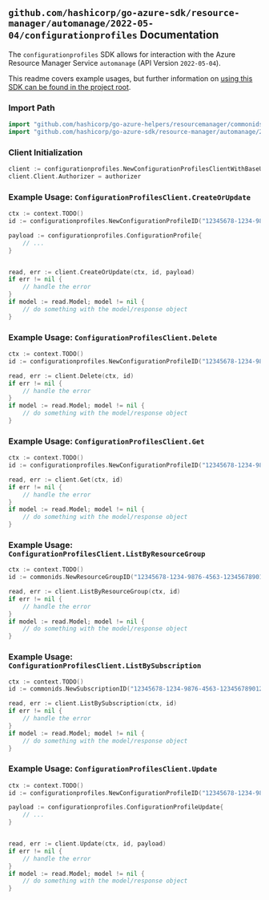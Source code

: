 
## `github.com/hashicorp/go-azure-sdk/resource-manager/automanage/2022-05-04/configurationprofiles` Documentation

The `configurationprofiles` SDK allows for interaction with the Azure Resource Manager Service `automanage` (API Version `2022-05-04`).

This readme covers example usages, but further information on [using this SDK can be found in the project root](https://github.com/hashicorp/go-azure-sdk/tree/main/docs).

### Import Path

```go
import "github.com/hashicorp/go-azure-helpers/resourcemanager/commonids"
import "github.com/hashicorp/go-azure-sdk/resource-manager/automanage/2022-05-04/configurationprofiles"
```


### Client Initialization

```go
client := configurationprofiles.NewConfigurationProfilesClientWithBaseURI("https://management.azure.com")
client.Client.Authorizer = authorizer
```


### Example Usage: `ConfigurationProfilesClient.CreateOrUpdate`

```go
ctx := context.TODO()
id := configurationprofiles.NewConfigurationProfileID("12345678-1234-9876-4563-123456789012", "example-resource-group", "configurationProfileValue")

payload := configurationprofiles.ConfigurationProfile{
	// ...
}


read, err := client.CreateOrUpdate(ctx, id, payload)
if err != nil {
	// handle the error
}
if model := read.Model; model != nil {
	// do something with the model/response object
}
```


### Example Usage: `ConfigurationProfilesClient.Delete`

```go
ctx := context.TODO()
id := configurationprofiles.NewConfigurationProfileID("12345678-1234-9876-4563-123456789012", "example-resource-group", "configurationProfileValue")

read, err := client.Delete(ctx, id)
if err != nil {
	// handle the error
}
if model := read.Model; model != nil {
	// do something with the model/response object
}
```


### Example Usage: `ConfigurationProfilesClient.Get`

```go
ctx := context.TODO()
id := configurationprofiles.NewConfigurationProfileID("12345678-1234-9876-4563-123456789012", "example-resource-group", "configurationProfileValue")

read, err := client.Get(ctx, id)
if err != nil {
	// handle the error
}
if model := read.Model; model != nil {
	// do something with the model/response object
}
```


### Example Usage: `ConfigurationProfilesClient.ListByResourceGroup`

```go
ctx := context.TODO()
id := commonids.NewResourceGroupID("12345678-1234-9876-4563-123456789012", "example-resource-group")

read, err := client.ListByResourceGroup(ctx, id)
if err != nil {
	// handle the error
}
if model := read.Model; model != nil {
	// do something with the model/response object
}
```


### Example Usage: `ConfigurationProfilesClient.ListBySubscription`

```go
ctx := context.TODO()
id := commonids.NewSubscriptionID("12345678-1234-9876-4563-123456789012")

read, err := client.ListBySubscription(ctx, id)
if err != nil {
	// handle the error
}
if model := read.Model; model != nil {
	// do something with the model/response object
}
```


### Example Usage: `ConfigurationProfilesClient.Update`

```go
ctx := context.TODO()
id := configurationprofiles.NewConfigurationProfileID("12345678-1234-9876-4563-123456789012", "example-resource-group", "configurationProfileValue")

payload := configurationprofiles.ConfigurationProfileUpdate{
	// ...
}


read, err := client.Update(ctx, id, payload)
if err != nil {
	// handle the error
}
if model := read.Model; model != nil {
	// do something with the model/response object
}
```
